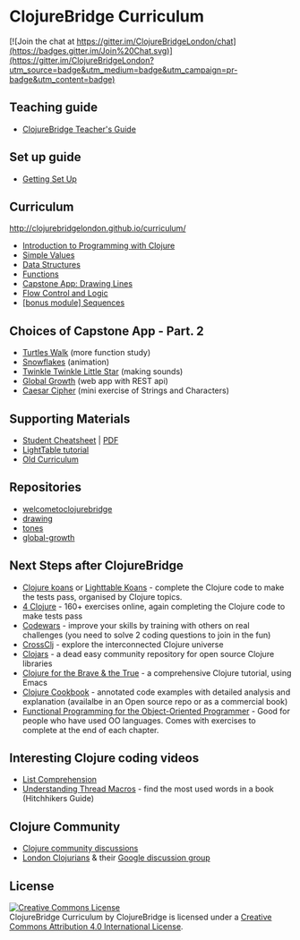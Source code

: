 ClojureBridge Curriculum
========================

[![Join the chat at https://gitter.im/ClojureBridgeLondon/chat](https://badges.gitter.im/Join%20Chat.svg)](https://gitter.im/ClojureBridgeLondon?utm_source=badge&utm_medium=badge&utm_campaign=pr-badge&utm_content=badge)

Teaching guide
-------------
* [ClojureBridge Teacher's Guide](TEACHING.md)

Set up guide
------------
* [Getting Set Up](outline/setup.md)

Curriculum
------
<http://clojurebridgelondon.github.io/curriculum/>

* [Introduction to Programming with Clojure](outline/intro.md)
* [Simple Values](outline/simple_values.md)
* [Data Structures](outline/data_structures.md)
* [Functions](outline/functions.md)
* [Capstone App: Drawing Lines](http://github.com/ClojureBridge/drawing/blob/master/curriculum/first-program.md)
* [Flow Control and Logic](outline/flow_control.md)
* [[bonus module] Sequences](outline/sequences.md)

Choices of Capstone App - Part. 2
----------------
* [Turtles Walk](http://github.com/ClojureBridge/welcometoclojurebridge/blob/master/outline/TURTLE-SAMPLES.md) (more function study)
* [Snowflakes](http://github.com/ClojureBridge/drawing/blob/master/curriculum/create-something.md) (animation)
* [Twinkle Twinkle Little Star](http://github.com/ClojureBridge/tones/blob/master/curriculum/01-piano-chords.md) (making sounds)
* [Global Growth](http://github.com/ClojureBridge/global-growth)  (web app with REST api)
* [Caesar Cipher](http://clojurebridge.github.io/community-docs/docs/exercises/caesar-cipher/)
  (mini exercise of Strings and Characters)

Supporting Materials
--------------------
* [Student Cheatsheet](outline/cheatsheet.md) | [PDF](ClojureBridgeCheatsheet-v1.pdf)
* [LightTable tutorial](http://docs.lighttable.com/tutorials/full/)
* [Old Curriculum](http://clojurebridge.github.io/curriculum/index.v0.html)

Repositories
------------
* [welcometoclojurebridge](https://github.com/ClojureBridge/welcometoclojurebridge)
* [drawing](https://github.com/ClojureBridge/drawing)
* [tones](https://github.com/ClojureBridge/tones)
* [global-growth](https://github.com/ClojureBridge/global-growth)


Next Steps after ClojureBridge
------------------------------
* [Clojure koans](http://clojurekoans.com/) or [Lighttable Koans](https://github.com/practicalli/lighttable-koans) - complete the Clojure code to make the tests pass, organised by Clojure topics.
* [4 Clojure](http://www.4clojure.com/) - 160+ exercises online, again completing the Clojure code to make tests pass
* [Codewars](http://www.codewars.com/) - improve your skills by training with others on real challenges (you need to solve 2 coding questions to join in the fun)
* [CrossClj](http://crossclj.info/) - explore the interconnected Clojure universe
* [Clojars](https://clojars.org/) - a dead easy community repository for open source Clojure libraries
* [Clojure for the Brave & the True](http://www.braveclojure.com/) - a comprehensive Clojure tutorial, using Emacs
* [Clojure Cookbook](https://github.com/clojure-cookbook/clojure-cookbook) - annotated code examples with detailed analysis and explanation (availalbe in an Open source repo or as a commercial book)
* [Functional Programming for the Object-Oriented Programmer](https://leanpub.com/fp-oo) - Good for people who have used OO languages. Comes with exercises to complete at the end of each chapter.

Interesting Clojure coding videos
---------------------------------
* [List Comprehension](https://www.youtube.com/watch?v=5lvV9ICwaMo)
* [Understanding Thread Macros](https://www.youtube.com/watch?v=qxE5wDbt964) - find the most used words in a book (Hitchhikers Guide)

Clojure Community
---------
* [Clojure community discussions](https://groups.google.com/forum/#!forum/clojure)
* [London Clojurians](http://www.londonclojurians.org/) & their [Google discussion group](https://groups.google.com/forum/#!forum/london-clojurians)


License
-------
<a rel="license" href="http://creativecommons.org/licenses/by/4.0/deed.en_US"><img alt="Creative Commons License" style="border-width:0" src="http://i.creativecommons.org/l/by/4.0/88x31.png" /></a><br /><span xmlns:dct="http://purl.org/dc/terms/" href="http://purl.org/dc/dcmitype/Text" property="dct:title" rel="dct:type">ClojureBridge Curriculum</span> by <span xmlns:cc="http://creativecommons.org/ns#" property="cc:attributionName">ClojureBridge</span> is licensed under a <a rel="license" href="http://creativecommons.org/licenses/by/4.0/deed.en_US">Creative Commons Attribution 4.0 International License</a>.
